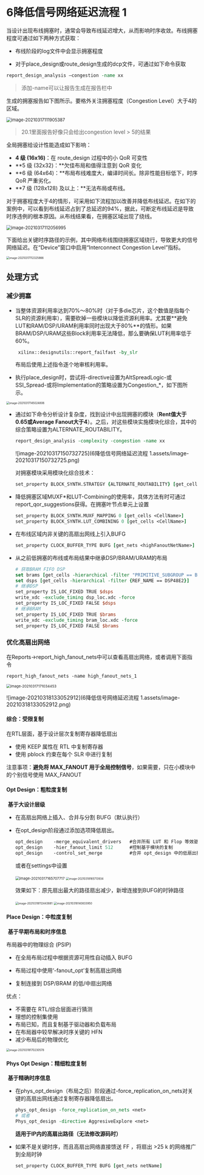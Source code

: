 # 6降低信号网络延迟流程 1

当设计出现布线拥塞时，通常会导致布线延迟增大，从而影响时序收敛。布线拥塞程度可通过如下两种方式获取：

- 布线阶段的log文件中会显示拥塞程度

- 对于place_design或route_design生成的dcp文件，可通过如下命令获取

```tcl
report_design_analysis –congestion -name xx
```

> 添加-name可以让报告生成在报告栏中

生成的拥塞报告如下图所示。要格外关注拥塞程度（Congestion Level）大于4的区域。

<img src="6降低信号网络延迟流程 1.assets/image-20210317111905387.png" alt="image-20210317111905387" style="zoom:80%;" />

> 20.1里面报告好像只会给出congestion level > 5的结果

全局拥塞给设计性能造成如下影响：

- **4 级 (16x16)**：在 route_design 过程中的小 QoR 可变性
- **5 级 (32x32)：**欠佳布局和值得注意到 QoR 变化
- **6 级 (64x64)：**布局布线难度大，编译时间长。除非性能目标低下，时序QoR 严重劣化。
- **7 级 (128x128) 及以上：**无法布局或布线。

对于拥塞程度大于4的情形，可采用如下流程加以改善并降低布线延迟。在如下的案例中，可以看到布线延迟占到了总延迟的94%，据此，可断定布线延迟是导致时序违例的根本原因。从布线结果看，在拥塞区域出现了绕线。

<img src="6降低信号网络延迟流程 1.assets/image-20210317112056995.png" alt="image-20210317112056995" style="zoom:80%;" />

下面给出关键时序路径的示例，其中网络布线围绕拥塞区域绕行，导致更大的信号网络延迟。在“Device”窗口中启用“Interconnect Congestion Level”指标。

<img src="6降低信号网络延迟流程 1.assets/image-20210317112325866.png" alt="image-20210317112325866" style="zoom: 50%;" />

## 处理方式

### 减少拥塞

- 当整体资源利用率达到70%～80%时（对于多die芯片，这个数值是指每个SLR的资源利用率），需要砍掉一些模块以降低资源利用率。尤其要**避免LUT和RAM/DSP/URAM利用率同时出现大于80%**的情形。如果BRAM/DSP/URAM这些Block利用率无法降低，那么要确保LUT利用率低于60%。

  ```tcl
   xilinx::designutils::report_failfast -by_slr
  ```

  布局后使用上述指令逐个地审核利用率。

- 执行place_design时，尝试将-directive设置为AltSpreadLogic-或SSI_Spread-或将Implementation的策略设置为Congestion_*，如下图所示。

<img src="6降低信号网络延迟流程 1.assets/image-20210317145024806.png" alt="image-20210317145024806" style="zoom: 50%;" />

- 通过如下命令分析设计复杂度，找到设计中出现拥塞的模块（**Rent值大于0.65或Average Fanout大于4**）。之后，对这些模块实施模块化综合，其中的综合策略设置为ALTERNATE_ROUTABILITY。

  ```tcl
  report_design_analysis -complexity -congestion -name xx
  ```

  ![image-20210317150732725](6降低信号网络延迟流程 1.assets/image-20210317150732725.png)

  对拥塞模块采用模块化综合技术：

  ```tcl
  set_property BLOCK_SYNTH.STRATEGY {ALTERNATE_ROUTABILITY} [get_cells <congestedHierCellName>]
  ```

- 降低拥塞区域MUXF*和LUT-Combining的使用率，具体方法有时可通过report_qor_suggestions获得。在拥塞叶节点单元上设置

  ```tcl
  set_property BLOCK_SYNTH.MUXF_MAPPING 0 [get_cells <CellName>]
  set_property BLOCK_SYNTH.LUT_COMBINING 0 [get_cells <CellName>]
  ```

- 在布线区域内非关键的高扇出网线上引入BUFG

  ```tcl
  set_property CLOCK_BUFFER_TYPE BUFG [get_nets <highFanoutNetName>]
  ```

- 从之前低拥塞的布线或布局结果中继承DSP/BRAM/URAM的布局

  ```tcl
  # 获取BRAM FIFO DSP
  set brams [get_cells -hierarchical -filter "PRIMITIVE_SUBGROUP == BRAM || PRIMITIVE_SUBGROUP == FIFO"]
  set dsps [get_cells -hierarchical -filter {REF_NAME == DSP48E2}]
  # 继承DSP
  set_property IS_LOC_FIXED TRUE $dsps
  write_xdc -exclude_timing dsp_loc.xdc -force
  set_property IS_LOC_FIXED FALSE $dsps
  # 继承BRAM
  set_property IS_LOC_FIXED TRUE $brams
  write_xdc -exclude_timing bram_loc.xdc -force
  set_property IS_LOC_FIXED FALSE $brams
  ```

### 优化高扇出网络

在Reports->report_high_fanout_nets中可以查看高扇出网络，或者调用下面指令	

```
report_high_fanout_nets -name high_fanout_nets_1
```

<img src="6降低信号网络延迟流程 1.assets/image-20210317171034453.png" alt="image-20210317171034453" style="zoom: 67%;" />

![image-20210318133052912](6降低信号网络延迟流程 1.assets/image-20210318133052912.png)

#### 综合：受限复制

在RTL层面，基于设计层次复制寄存器降低扇出

- 使用 KEEP 属性在 RTL 中复制寄存器
- 使用 pblock 约束在每个 SLR 中进行复制

注意事项：**避免将 MAX_FANOUT 用于全局控制信号**，如果需要，只在小模块中的个别信号使用 MAX_FANOUT

#### Opt Design：粗粒度复制

​	**基于大设计层级**

- 在高扇出网络上插入、合并与分割 BUFG（默认执行） 

- 在opt_design阶段通过添加选项降低扇出。

  ```tcl
  opt_design 	-merge_equivalent_drivers	#合并所有 LUT 和 Flop 等效驱动器
  opt_design	-hier_fanout_limit 512		#控制基于模块的复制
  opt_design	-control_set_merge			#合并 opt_design 中的低扇出控制信号
  ```

  或者在settings中设置

  <img src="6降低信号网络延迟流程 1.assets/image-20210317165707717.png" alt="image-20210317165707717" style="zoom:67%;" />

  <img src="6降低信号网络延迟流程 1.assets/image-20210318165713934.png" alt="image-20210318165713934" style="zoom: 50%;" />

  效果如下：原先扇出最大的路径扇出减少，新增连接到BUFG的时钟路径

  <img src="6降低信号网络延迟流程 1.assets/image-20210318112443881.png" alt="image-20210318112443881" style="zoom: 50%;" />

  <img src="6降低信号网络延迟流程 1.assets/image-20210318140833950.png" alt="image-20210318140833950" style="zoom:50%;" />

#### Place Design：中粒度复制

​		**基于早期布局和时序信息**

布局器中的物理综合 (PSIP)

- 在全局布局过程中根据资源可用性自动插入 BUFG

- 布局过程中使用‘-fanout_opt’复制高扇出网络
- 复制连接到 DSP/BRAM 的低/中扇出网络

优点：

- 不需要在 RTL/综合层面进行猜测
- 理想的控制集使用
- 布局已知，而且复制基于驱动器和负载布局
- 在布局器中较早解决时序关键的 HFN
- 减少布局后的物理优化

<img src="6降低信号网络延迟流程 1.assets/image-20210318170230578.png" alt="image-20210318170230578" style="zoom:50%;" />

#### Phys Opt Design：精细粒度复制

​		**基于精确时序信息**

- 在phys_opt_design（布局之后）阶段通过-force_replication_on_nets对关键的高扇出网线通过复制寄存器降低扇出。

  ```tcl
  phys_opt_design -force_replication_on_nets <net>
  # 或者
  Phys_opt_design -directive AggresiveExplore <net>
  ```

  **适用于IP内的高扇出路径（无法修改源码时）**

- 如果不是关键时序，而且高扇出网络直接馈送 FF ，将扇出 >25 k 的网络推广到全局时钟

  ```tcl
  set_property CLOCK_BUFFER_TYPE BUFG [get_nets netName]
  ```

  

